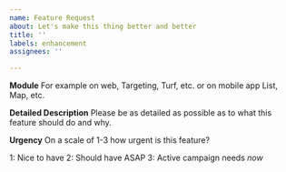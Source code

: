 ```yaml
---
name: Feature Request
about: Let's make this thing better and better
title: ''
labels: enhancement
assignees: ''

---
```


**Module**
For example on web, Targeting, Turf, etc. or on mobile app List, Map, etc.

**Detailed Description**
Please be as detailed as possible as to what this feature should do and why.

**Urgency**
On a scale of 1-3 how urgent is this feature?

1: Nice to have
2: Should have ASAP
3: Active campaign needs _now_
